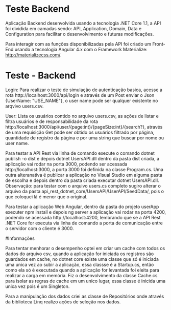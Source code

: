 ﻿# Teste Backend

Aplicação Backend desenvolvida usando a tecnologia .NET Core 1.1, a API foi dividida em camadas sendo: API, Application, Domain, Data e Configuration para facilitar o desenvolvimento e futuras modificações.

Para interagir com as funções disponibilizadas pela API foi criado um Front-End usando a tecnologia Angular 4.x com o Framework Materialize: http://materializecss.com/.

# Teste - Backend

Login: Para realizar o teste de simulação de autenticação basica, acesse a rota http://localhost:3000/api/login e através de um Post enviar o Json {UserName: "USE_NAME"}, o user name pode ser qualquer existente no arqvivo users.csv.

User: Lista os usuários contido no arquivo users.csv, as ações de listar e filtra usuários é de responsabilidade da rota http://localhost:3000/api/user/{page:int}/{pageSize:int}/{search?}, através de uma requisição Get pode ser obtido os usuários
filtrado por página, quantidade de registro da página e por uma string que buscar por nome ou user name. 

Para testar a API Rest via linha de comando execute o comando dotnet publish -o dist e depois dotnet UsersAPI.dll dentro da pasta dist criada, a aplicação vai rodar na porta 3000, podendo ser acessada http://localhost:3000, a porta 3000 foi definida na classe Program.cs. Uma outra alteranativa é publicar a aplicação no Visual Studio em alguma pasta de escolha e depois dentro da pasta criada executar dotnet UsersAPI.dll. 
Observação: para testar com o arquivo users.cs completo sugiro alterar o arquivo da pasta api_rest_dotnet_core/UsersAPI/UserAPI/SeedData/, pois o que coloquei lá é menor que o original.

Para testar a aplicação Web Angular, dentro da pasta do projeto userApp executer npm install e depois ng server a aplicação vai rodar na porta 4200, podendo se acessada http://localhost:4200, lembrando que se a API Rest .NET Core for executa via linha de comando a porta de comunicação entre o servidor com o cliente é 3000.

#Informações 

Para tentar menhorar o desempenho optei em criar um cache com todos os dados do arquivo csv, quando a aplicação for iniciada os registros são guardados em cache, no dotnet core existe uma classe que só é iniciada uma unica vez ao subir a aplicação, essa classse é a Startup.cs, então como ela só é executada quando a aplicação for levantada foi eleita para realizar a carga em memória. 
Fiz o desenvolvimento da classe Cache.cs para isolar as regras de cache em um unico lugar, essa classe é inicida uma unica vez pois é um Singleton. 

Para a manipulação dos dados criei as classe de Repositórios onde através da biblioteca Linq realizo ações de seleção nos dados. 
